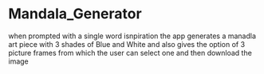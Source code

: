 # Mandala_Generator
when prompted with a single word isnpiration the app generates a manadla art piece with 3 shades of Blue and White and also gives the option of 3 picture frames from which the user can select one and then download the image
